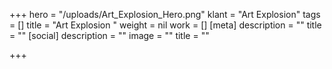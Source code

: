 +++
hero = "/uploads/Art_Explosion_Hero.png"
klant = "Art Explosion"
tags = []
title = "Art Explosion "
weight = nil
work = []
[meta]
description = ""
title = ""
[social]
description = ""
image = ""
title = ""

+++

